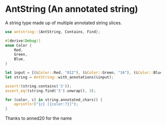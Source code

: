 # AntString (An annotated string)

A string type made up of multiple annotated string slices.

```rust
use antstring::{AntString, Contains, Find};

#[derive(Debug)]
enum Color {
    Red,
    Green,
    Blue,
}

let input = [(&Color::Red, "012"), (&Color::Green, "34"), (&Color::Blue, "5")];
let string = AntString::with_annotations(&input);

assert!(string.contains('3'));
assert_eq!(string.find('3').unwrap(), 3);

for (color, c) in string.annotated_chars() {
    eprintln!("{c} [{color:?}]");
}
```

Thanks to anned20 for the name
